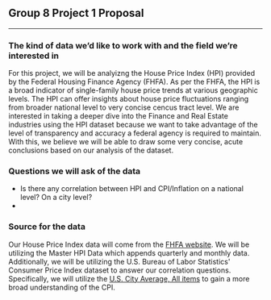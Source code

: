 ## __Group 8 Project 1 Proposal__

--- 

### __The kind of data we’d like to work with and the field we’re interested in__

For this project, we will be analyizng the House Price Index (HPI) provided by the Federal Housing Finance Agency (FHFA). As per the FHFA, the HPI is a broad indicator of single-family house price trends at various geographic levels. The HPI can offer insights about house price fluctuations ranging from broader national level to very concise cencus tract level. We are interested in taking a deeper dive into the Finance and Real Estate industries using the HPI dataset because we want to take advantage of the level of transparency and accuracy a federal agency is required to maintain. With this, we believe we will be able to draw some very concise, acute conclusions based on our analysis of the dataset.

### __Questions we will ask of the data__

- Is there any correlation between HPI and CPI/Inflation on a national level? On a city level?
- 

### __Source for the data__

Our House Price Index data will come from the [FHFA website](https://www.fhfa.gov/DataTools/Downloads/Pages/House-Price-Index-Datasets.aspx). We will be utilizing the Master HPI Data which appends quarterly and monthly data. Additionally, we will be utilizing the U.S. Bureau of Labor Statistics' Consumer Price Index dataset to answer our correlation questions. Specifically, we will utilize the [U.S. City Average, All items](https://www.bls.gov/cpi/data.htm) to gain a more broad understanding of the CPI.